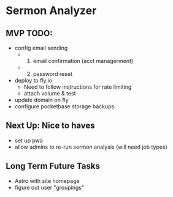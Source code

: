 # Sermon Analyzer

## MVP TODO:
* config email sending
    - 1. email confirmation (acct managerment)
    - 2. password reset
* deploy to fly.io
    - Need to follow instructions for rate limiting
    - attach volume & test
* update domain on fly
* configure pocketbase storage backups

## Next Up: Nice to haves
* set up pwa
* allow admins to re-run sermon analysis (will need job types)

## Long Term Future Tasks
* Astro with site homepage
* figure out user "groupings"